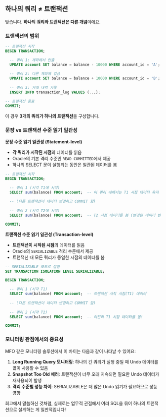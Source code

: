 ## 하나의 쿼리 ≠ 트랜잭션

맞습니다. **하나의 쿼리와 트랜잭션은 다른 개념**이에요.

### 트랜잭션의 범위

```sql
-- 트랜잭션 시작
BEGIN TRANSACTION;

  -- 쿼리 1: 계좌에서 인출
  UPDATE account SET balance = balance - 10000 WHERE account_id = 'A';
  
  -- 쿼리 2: 다른 계좌에 입금
  UPDATE account SET balance = balance + 10000 WHERE account_id = 'B';
  
  -- 쿼리 3: 거래 내역 기록
  INSERT INTO transaction_log VALUES (...);

-- 트랜잭션 종료
COMMIT;
```

이 경우 **3개의 쿼리가 하나의 트랜잭션**을 구성합니다.

### 문장 vs 트랜잭션 수준 읽기 일관성

**문장 수준 읽기 일관성 (Statement-level)**

- **각 쿼리가 시작된 시점**의 데이터를 읽음
- Oracle의 기본 격리 수준인 `READ COMMITTED`에서 제공
- 하나의 SELECT 문이 실행되는 동안은 일관된 데이터를 봄

```sql
-- 트랜잭션 시작
BEGIN TRANSACTION;

  -- 쿼리 1 (시각 T1에 시작)
  SELECT sum(balance) FROM account;  -- 이 쿼리 내에서는 T1 시점 데이터 유지
  
  -- (다른 트랜잭션이 데이터 변경하고 COMMIT 함)
  
  -- 쿼리 2 (시각 T2에 시작)  
  SELECT sum(balance) FROM account;  -- T2 시점 데이터를 봄 (변경된 데이터 반영!)

COMMIT;
```

**트랜잭션 수준 읽기 일관성 (Transaction-level)**

- **트랜잭션이 시작된 시점**의 데이터를 읽음
- Oracle의 `SERIALIZABLE` 격리 수준에서 제공
- 트랜잭션 내 모든 쿼리가 동일한 시점의 데이터를 봄

```sql
-- SERIALIZABLE 모드로 설정
SET TRANSACTION ISOLATION LEVEL SERIALIZABLE;

BEGIN TRANSACTION;

  -- 쿼리 1 (시각 T1)
  SELECT sum(balance) FROM account;  -- 트랜잭션 시작 시점(T1) 데이터
  
  -- (다른 트랜잭션이 데이터 변경하고 COMMIT 함)
  
  -- 쿼리 2 (시각 T2)
  SELECT sum(balance) FROM account;  -- 여전히 T1 시점 데이터를 봄!

COMMIT;
```

### 모니터링 관점에서의 중요성

MFO 같은 모니터링 솔루션에서 이 차이는 다음과 같이 나타날 수 있어요:

1. **Long Running Query 모니터링**: 하나의 긴 쿼리가 실행 중일 때 Undo 데이터를 많이 사용할 수 있음
2. **Snapshot Too Old 에러**: 트랜잭션이 너무 오래 지속되면 필요한 Undo 데이터가 재사용되어 발생
3. **격리 수준별 성능 차이**: SERIALIZABLE은 더 많은 Undo 읽기가 필요하므로 성능 영향

회고에서 말씀하신 것처럼, 실제로는 업무적 관점에서 여러 SQL을 묶어 하나의 트랜잭션으로 설계하는 게 일반적입니다!